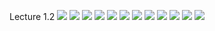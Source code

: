 Lecture 1.2
![](https://github.com/joeyjon123/Ethics19Spring2020/blob/master/1.2.01%20Tuskegee%20Syphilis%20Experiments.png)
![](https://github.com/joeyjon123/Ethics19Spring2020/blob/master/1.2.02%20Tuskegee%20Syphilis%20Experiments%202.png)
![](https://github.com/joeyjon123/Ethics19Spring2020/blob/master/1.2.03%20Negative%20Rights.png)
![](https://github.com/joeyjon123/Ethics19Spring2020/blob/master/1.2.04%20Positive%20Rights.png)
![](https://github.com/joeyjon123/Ethics19Spring2020/blob/master/1.2.05%20Example%20Miranda%20Rights.png)
![](https://github.com/joeyjon123/Ethics19Spring2020/blob/master/1.2.06%20Tuskegee%20Syphilis%20Experiments%203.png)
![](https://github.com/joeyjon123/Ethics19Spring2020/blob/master/1.2.07%20Assessing%20Simple%20Deontologies.png)
![](https://github.com/joeyjon123/Ethics19Spring2020/blob/master/1.2.08%20Problems%20with%20Simple%20Deontologies.png)
![](https://github.com/joeyjon123/Ethics19Spring2020/blob/master/0.2.03%203%20Overlapping%20Ethical%20Questions.png)
![](https://github.com/joeyjon123/Ethics19Spring2020/blob/master/1.2.09%20Simple%20Deontologies%20(4%20basic%20questions).png)
![](https://github.com/joeyjon123/Ethics19Spring2020/blob/master/1.2.10%20Moral%20Method%20Assessment.png)
![](https://github.com/joeyjon123/Ethics19Spring2020/blob/master/1.2.11%20Weekly%20Discussion.png)
